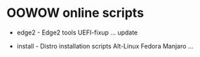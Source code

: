 # OOWOW online scripts

+ edge2 - Edge2 tools
    UEFI-fixup ... update

+ install - Distro installation scripts
    Alt-Linux Fedora Manjaro ...
